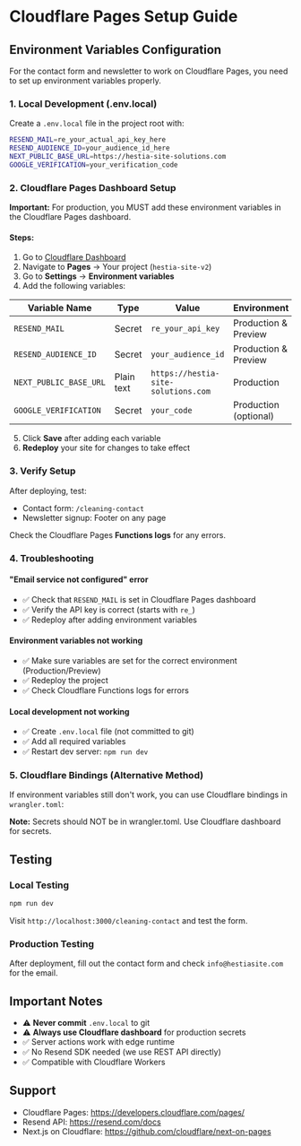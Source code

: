 # Cloudflare Pages Setup Guide

## Environment Variables Configuration

For the contact form and newsletter to work on Cloudflare Pages, you need to set up environment variables properly.

### 1. Local Development (.env.local)

Create a `.env.local` file in the project root with:

```bash
RESEND_MAIL=re_your_actual_api_key_here
RESEND_AUDIENCE_ID=your_audience_id_here
NEXT_PUBLIC_BASE_URL=https://hestia-site-solutions.com
GOOGLE_VERIFICATION=your_verification_code
```

### 2. Cloudflare Pages Dashboard Setup

**Important:** For production, you MUST add these environment variables in the Cloudflare Pages dashboard.

#### Steps:

1. Go to [Cloudflare Dashboard](https://dash.cloudflare.com/)
2. Navigate to **Pages** → Your project (`hestia-site-v2`)
3. Go to **Settings** → **Environment variables**
4. Add the following variables:

| Variable Name | Type | Value | Environment |
|--------------|------|-------|-------------|
| `RESEND_MAIL` | Secret | `re_your_api_key` | Production & Preview |
| `RESEND_AUDIENCE_ID` | Secret | `your_audience_id` | Production & Preview |
| `NEXT_PUBLIC_BASE_URL` | Plain text | `https://hestia-site-solutions.com` | Production |
| `GOOGLE_VERIFICATION` | Secret | `your_code` | Production (optional) |

5. Click **Save** after adding each variable
6. **Redeploy** your site for changes to take effect

### 3. Verify Setup

After deploying, test:
- Contact form: `/cleaning-contact`
- Newsletter signup: Footer on any page

Check the Cloudflare Pages **Functions logs** for any errors.

### 4. Troubleshooting

#### "Email service not configured" error
- ✅ Check that `RESEND_MAIL` is set in Cloudflare Pages dashboard
- ✅ Verify the API key is correct (starts with `re_`)
- ✅ Redeploy after adding environment variables

#### Environment variables not working
- ✅ Make sure variables are set for the correct environment (Production/Preview)
- ✅ Redeploy the project
- ✅ Check Cloudflare Functions logs for errors

#### Local development not working
- ✅ Create `.env.local` file (not committed to git)
- ✅ Add all required variables
- ✅ Restart dev server: `npm run dev`

### 5. Cloudflare Bindings (Alternative Method)

If environment variables still don't work, you can use Cloudflare bindings in `wrangler.toml`:

**Note:** Secrets should NOT be in wrangler.toml. Use Cloudflare dashboard for secrets.

## Testing

### Local Testing
```bash
npm run dev
```
Visit `http://localhost:3000/cleaning-contact` and test the form.

### Production Testing
After deployment, fill out the contact form and check `info@hestiasite.com` for the email.

## Important Notes

- ⚠️ **Never commit** `.env.local` to git
- ⚠️ **Always use Cloudflare dashboard** for production secrets
- ✅ Server actions work with edge runtime
- ✅ No Resend SDK needed (we use REST API directly)
- ✅ Compatible with Cloudflare Workers

## Support

- Cloudflare Pages: https://developers.cloudflare.com/pages/
- Resend API: https://resend.com/docs
- Next.js on Cloudflare: https://github.com/cloudflare/next-on-pages

